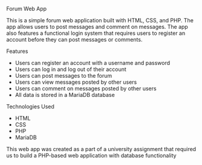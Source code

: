 Forum Web App

This is a simple forum web application built with HTML, CSS, and PHP. The app allows users to post messages and comment on messages. 
The app also features a functional login system that requires users to register an account before they can post messages or comments.

Features
  - Users can register an account with a username and password
  - Users can log in and log out of their account
  - Users can post messages to the forum
  - Users can view messages posted by other users
  - Users can comment on messages posted by other users
  - All data is stored in a MariaDB database
  
Technologies Used

  - HTML
  - CSS
  - PHP
  - MariaDB
  
This web app was created as a part of a university assignment that required us to build a PHP-based web application with database functionality
